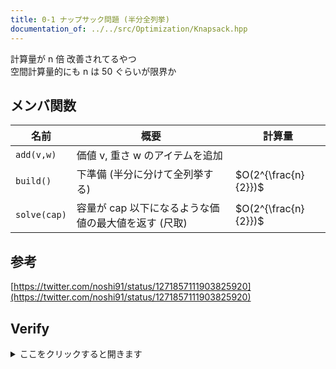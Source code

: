 ```yaml
---
title: 0-1 ナップサック問題 (半分全列挙)
documentation_of: ../../src/Optimization/Knapsack.hpp
---
```

計算量が n 倍 改善されてるやつ \
空間計算量的にも n は 50 ぐらいが限界か
## メンバ関数

| 名前         | 概要                                                 | 計算量                         |
| ------------ | ---------------------------------------------------- | ------------------------------ |
| `add(v,w)`   | 価値 v, 重さ w のアイテムを追加                      |                                |
| `build()`    | 下準備 (半分に分けて全列挙する)                      | $O(2^{\frac{n}{2}})$ |
| `solve(cap)` | 容量が cap 以下になるような価値の最大値を返す (尺取) | $O(2^{\frac{n}{2}})$ |

## 参考
[https://twitter.com/noshi91/status/1271857111903825920](https://twitter.com/noshi91/status/1271857111903825920) 
## Verify
<details>
<summary>ここをクリックすると開きます</summary>

<input disabled type="checkbox"> [東京海上日動 プログラミングコンテスト2020 D - Knapsack Queries on a tree](https://atcoder.jp/contests/tokiomarine2020/tasks/tokiomarine2020_d)

</details>